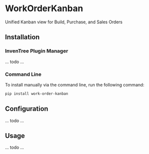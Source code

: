 # WorkOrderKanban

Unified Kanban view for Build, Purchase, and Sales Orders

## Installation

### InvenTree Plugin Manager

... todo ...

### Command Line 

To install manually via the command line, run the following command:

```bash
pip install work-order-kanban
```

## Configuration

... todo ...

## Usage

... todo ...
